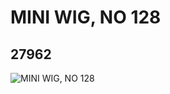 # MINI WIG, NO 128
## 27962
![MINI WIG, NO 128](https://lc-www-live-s.legocdn.com/media/bricks/5/2/6160140.jpg)